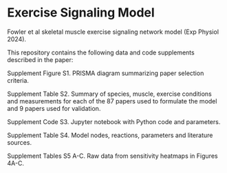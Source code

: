 # Exercise Signaling Model
Fowler et al skeletal muscle exercise signaling network model (Exp Physiol 2024).

This repository contains the following data and code supplements described in the paper:

Supplement Figure S1. PRISMA diagram summarizing paper selection criteria.

Supplement Table S2. Summary of species, muscle, exercise conditions and measurements for each of the 87 papers used to formulate the model and 9 papers used for validation.

Supplement Code S3. Jupyter notebook with Python code and parameters.

Supplement Table S4. Model nodes, reactions, parameters and literature sources. 

Supplement Tables S5 A-C. Raw data from sensitivity heatmaps in Figures 4A-C. 
